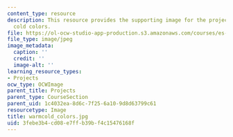 ```yaml
---
content_type: resource
description: This resource provides the supporting image for the project on warm and
  cold colors.
file: https://ol-ocw-studio-app-production.s3.amazonaws.com/courses/es-298-art-of-color-spring-2005/3febe3b4cd08e7ffb39bf4c15476168f_warmcold_colors.jpg
file_type: image/jpeg
image_metadata:
  caption: ''
  credit: ''
  image-alt: ''
learning_resource_types:
- Projects
ocw_type: OCWImage
parent_title: Projects
parent_type: CourseSection
parent_uid: 1c4032ea-8d6c-7f25-6a10-9d8d63799c61
resourcetype: Image
title: warmcold_colors.jpg
uid: 3febe3b4-cd08-e7ff-b39b-f4c15476168f
---
```

